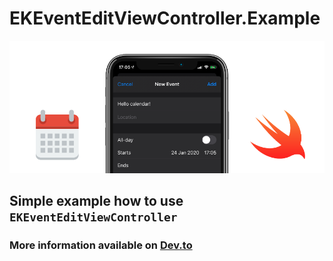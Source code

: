# EKEventEditViewController.Example

![](images/header.png)

## Simple example how to use `EKEventEditViewController`

### More information available on [Dev.to](https://dev.to/nemecek_f/how-to-use-ekeventeditviewcontroller-in-swift-to-let-user-save-event-to-ios-calendar-d8)